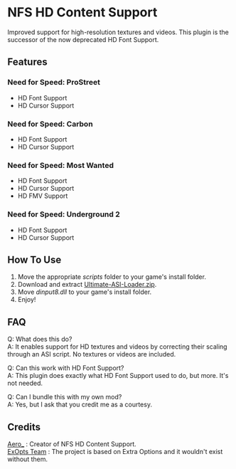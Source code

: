 # NFS HD Content Support
Improved support for high-resolution textures and videos. This plugin is the successor of the now deprecated HD Font Support.

## Features
### Need for Speed: ProStreet
- HD Font Support
- HD Cursor Support

### Need for Speed: Carbon
- HD Font Support
- HD Cursor Support

### Need for Speed: Most Wanted
- HD Font Support
- HD Cursor Support
- HD FMV Support

### Need for Speed: Underground 2
- HD Font Support
- HD Cursor Support

## How To Use
1. Move the appropriate *scripts* folder to your game's install folder.
2. Download and extract [Ultimate-ASI-Loader.zip](https://github.com/ThirteenAG/Ultimate-ASI-Loader/releases).
3. Move *dinput8.dll* to your game's install folder.
4. Enjoy!

## FAQ
Q: What does this do?  
A: It enables support for HD textures and videos by correcting their scaling through an ASI script. No textures or videos are included.  

Q: Can this work with HD Font Support?  
A: This plugin does exactly what HD Font Support used to do, but more. It's not needed.  

Q: Can I bundle this with my own mod?  
A: Yes, but I ask that you credit me as a courtesy.  

 ## Credits
[Aero_](https://github.com/AeroWidescreen) : Creator of NFS HD Content Support.  
[ExOpts Team](https://github.com/ExOptsTeam) : The project is based on Extra Options and it wouldn't exist without them.

